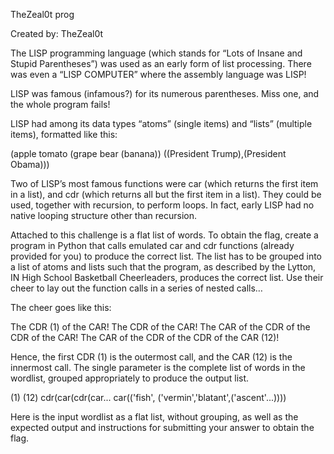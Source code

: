 TheZeal0t prog

Created by: TheZeal0t

The LISP programming language (which stands for “Lots of Insane and Stupid Parentheses”) was used as an early form of list processing. There was even a “LISP COMPUTER” where the assembly language was LISP!

LISP was famous (infamous?) for its numerous parentheses. Miss one, and the whole program fails!

LISP had among its data types “atoms” (single items) and “lists” (multiple items), formatted like this:

(apple tomato (grape bear (banana)) ((President Trump),(President Obama)))

Two of LISP’s most famous functions were car (which returns the first item in a list), and cdr (which returns all but the first item in a list). They could be used, together with recursion, to perform loops. In fact, early LISP had no native looping structure other than recursion.

Attached to this challenge is a flat list of words. To obtain the flag, create a program in Python that calls emulated car and cdr functions (already provided for you) to produce the correct list. The list has to be grouped into a list of atoms and lists such that the program, as described by the Lytton, IN High School Basketball Cheerleaders, produces the correct list. Use their cheer to lay out the function calls in a series of nested calls…

The cheer goes like this:

The CDR (1) of the CAR!
The CDR of the CAR!
The CAR of the CDR of the CDR  of the CAR!
The CAR of the CDR of the CDR of the CAR (12)!

Hence, the first CDR (1) is the outermost call, and the CAR (12) is the innermost call. The single parameter is the complete list of words in the wordlist, grouped appropriately to produce the output list.

(1)                 (12)
cdr(car(cdr(car...  car(('fish', ('vermin','blatant',('ascent'...))))

Here is the input wordlist as a flat list, without grouping, as well as the expected output and instructions for submitting your answer to obtain the flag.
